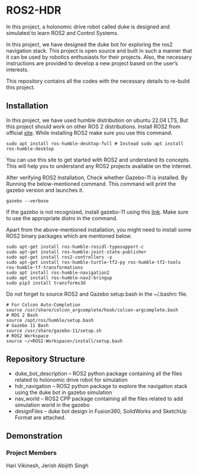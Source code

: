 # ROS2-HDR

In this project, a holonomic drive robot called duke is designed and simulated to learn ROS2 and Control Systems.

In this project, we have designed the duke bot for exploring the ros2 navigation stack. This project is open source and built in such a manner that it can be used by robotics enthusiasts for their projects. Also, the necessary instructions are provided to develop a new project based on the user’s interests.

This repository contains all the codes with the necessary details to re-build this project.

## Installation

In this project, we have used humble distribution on ubuntu 22.04 LTS, But this project should work on other ROS 2 distributions. 
Install ROS2 from official [site](https://docs.ros.org/en/humble/Installation/Ubuntu-Install-Debians.html). While installing ROS2 make sure you use this command.

    sudo apt install ros-humble-desktop-full # Instead sudo apt install ros-humble-desktop

You can use this site to get started with ROS2 and understand its concepts. This will help you to understand any ROS2 projects available on the internet.

After verifying ROS2 Installation, Check whether Gazebo-11 is installed. By Running the below-mentioned command. This command will print the gazebo version and launches it.

    gazebo --verbose

If the gazebo is not recognized, install gazebo-11 using this [link](https://classic.gazebosim.org/tutorials?tut=ros2_installing&cat=connect_ros). Make sure to use the appropriate distro in the command.

Apart from the above-mentioned installation, you might need to install some ROS2 binary packages which are mentioned below.

    sudo apt-get install ros-humble-rosidl-typesupport-c
    sudo apt-get install ros-humble-joint-state-publisher
    sudo apt-get install ros2-controllers -y
    sudo apt-get install ros-humble-turtle-tf2-py ros-humble-tf2-tools ros-humble-tf-transformations
    sudo apt install ros-humble-navigation2
    sudo apt install ros-humble-nav2-bringup
    sudo pip3 install transforms3d

Do not forget to source ROS2 and Gazebo setup.bash in the ~/.bashrc file.

    # For Colcon Auto-Completion
    source /usr/share/colcon_argcomplete/hook/colcon-argcomplete.bash
    # ROS 2 Bash
    source /opt/ros/humble/setup.bash
    # Gazebo 11 Bash
    source /usr/share/gazebo-11/setup.sh
    # ROS2 Workspace
    source ~/<ROS2-Workspace>/install/setup.bash
## Repository Structure

* duke_bot_description – ROS2 python package containing all the files related to holonomic drive robot for simulation
* hdr_navigation – ROS2 python package to explore the navigation stack using the duke bot in gazebo simulation
* nav_world – ROS2 CPP package containing all the files related to add simulation world in the gazebo
* designFiles – duke bot design in Fusion360, SolidWorks and SketchUp Format are attached.

## Demonstration


### Project Members

Hari Vikinesh, Jerish Abijith Singh
